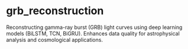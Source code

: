 # grb_reconstruction
Reconstructing gamma-ray burst (GRB) light curves using deep learning models (BiLSTM, TCN, BiGRU). Enhances data quality for astrophysical analysis and cosmological applications.
